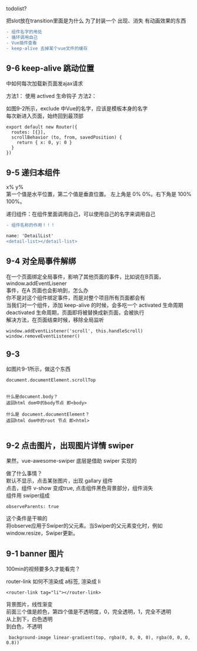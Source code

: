 

todolist?

把slot放在transition里面是为什么
为了封装一个 出现、消失 有动画效果的东西

```diff
- 组件名字的用处
- 循环调用自己
- Vue插件查看
- keep-alive 去掉某个vue文件的缓存
```




## 9-6 keep-alive 跳动位置

中如何每次加载新页面发ajax请求

方法1： 使用 actived 生命钩子
方法2： <keep-alive exclude= "Detail"></keep-alive>

如图9-2所示，exclude 中Vue的名字，应该是模板本身的名字  
每次新进入页面，始终回到最顶部


```
export default new Router({
  routes: [{}],
  scrollBehavior (to, from, savedPosition) {
    return { x: 0, y: 0 }
  }
})
```

## 9-5  递归本组件

x% y%	
第一个值是水平位置，第二个值是垂直位置。
左上角是 0% 0%。右下角是 100% 100%。

递归组件：在组件里面调用自己，可以使用自己的名字来调用自己

```diff
- 组件名称的作用！！！

name: 'DetailList'
<detail-list></detail-list>
```

## 9-4  对全局事件解绑


在一个页面绑定全局事件，影响了其他页面的事件，比如说在B页面，window.addEventLisener  
事件，在A 页面也会影响到，怎么办  
你不是对这个组件绑定事件，而是对整个项目所有页面都会有    
当我们对一个组件，添加 keep-alive 的时候，会多吃一个 activated 生命周期  
deactivated 生命周期，页面即将被替换成新页面，会被执行  
解决方法，在页面结束时候，移除全局监听 


```
window.addEventListener('scroll', this.handleScroll)
window.removeEventListener()
```

## 9-3
如图片9-1所示，做这个东西

```
document.documentElement.scrollTop


什么是document.body？  
返回html dom中的body节点 即<body>

什么是 document.documentElement？
返回html dom中的root 节点 即<html>
 
```
 
## 9-2 点击图片，出现图片详情 swiper


果然，vue-awesome-swiper 底层是借助 swiper 实现的


做了什么事情？  
默认不显示，点击某张图片，出现 gallary 组件  
点击，组件 v-show 变成true, 点击组件黑色背景部分，组件消失  
组件用 swiper组成  

```
observeParents: true
```
这个条件是干嘛的    
将observe应用于Swiper的父元素。当Swiper的父元素变化时，例如window.resize，Swiper更新。



## 9-1  banner 图片
100min的视频要多久才能看完？


router-link 如何不渲染成 a标签, 渲染成 li

```
<router-link tag="li"></router-link>
```

背景图片，线性渐变  
前面三个值是颜色，第四个值是不透明度，0，完全透明，1，完全不透明  
从上到下，白色透明  
到白色，不透明  


```
 background-image linear-gradient(top, rgba(0, 0, 0, 0), rgba(0, 0, 0, 0.8))

```










